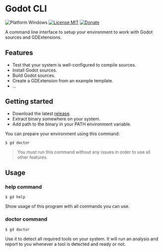 # Godot CLI

![Platform Windows](https://img.shields.io/badge/platform-Windows-blue)
[![License MIT](https://img.shields.io/github/license/poirierlouis/godot_cli)](https://github.com/poirierlouis/godot_cli/blob/master/LICENSE)
[![Donate](https://img.shields.io/badge/donate-buy%20me%20a%20coffee-yellow)](https://www.buymeacoffee.com/lpfreelance)

A command line interface to setup your environment to work with Godot sources and GDExtensions.

## Features

- Test that your system is well-configured to compile sources.
- Install Godot sources.
- Build Godot sources.
- Create a GDExtension from an example template.
- ...

## Getting started

- Download the latest [release](https://github.com/poirierlouis/godot_cli/releases).
- Extract binary somewhere on your system.
- Add path to the binary in your PATH environment variable.

You can prepare your environment using this command:
```shell
$ gd doctor
```

> You must run this command without any issues in order to use all other features.

## Usage

### help command

```shell
$ gd help
```

Show usage of this program with all commands you can use.

### doctor command

```shell
$ gd doctor
```

Use it to detect all required tools on your system. It will run an analysis and report to you whenever
a tool is detected and ready or not.
